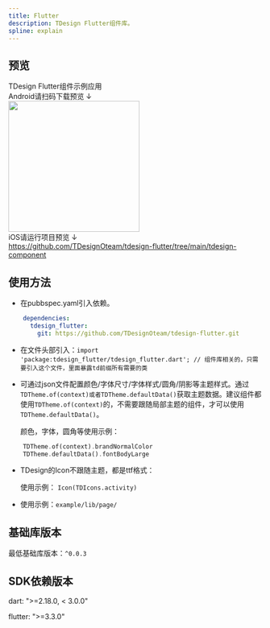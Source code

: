 ```yaml
---
title: Flutter
description: TDesign Flutter组件库。
spline: explain
---
```


## 预览

TDesign Flutter组件示例应用
<br/>
Android请扫码下载预览 ↓
<br/>
<img width="260" src="/flutter/assets/qrcode/td_apk_qrcode.png" />
<br/>
iOS请运行项目预览 ↓
<br/>
https://github.com/TDesignOteam/tdesign-flutter/tree/main/tdesign-component

## 使用方法
- 在pubbspec.yaml引入依赖。
```yaml
    dependencies:
      tdesign_flutter:
        git: https://github.com/TDesignOteam/tdesign-flutter.git
```
    
- 在文件头部引入：`import 'package:tdesign_flutter/tdesign_flutter.dart'; // 组件库相关的，只需要引入这个文件，里面暴露td前缀所有需要的类`
- 可通过json文件配置颜色/字体尺寸/字体样式/圆角/阴影等主题样式。通过`TDTheme.of(context)或者TDTheme.defaultData()`获取主题数据。建议组件都使用`TDTheme.of(context)`的，不需要跟随局部主题的组件，才可以使用`TDTheme.defaultData()`。
    
    颜色，字体，圆角等使用示例：
```dart
    TDTheme.of(context).brandNormalColor
    TDTheme.defaultData().fontBodyLarge
```
- TDesign的Icon不跟随主题，都是ttf格式：

    使用示例：
    `Icon(TDIcons.activity)`
    
- 使用示例：`example/lib/page/`

## 基础库版本

最低基础库版本：`^0.0.3`

## SDK依赖版本

dart: ">=2.18.0,  < 3.0.0"

flutter: ">=3.3.0"
